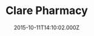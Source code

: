 ---
date: 2015-10-11T14:10:02.000Z
title: Clare Pharmacy
latitude: 52.07751195376369
longitude: 0.5813813389469781
category: checkin
---